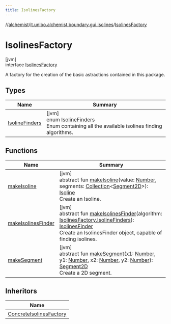 ```yaml
---
title: IsolinesFactory
---
```

//[alchemist](../../../index.html)/[it.unibo.alchemist.boundary.gui.isolines](../index.html)/[IsolinesFactory](index.html)



# IsolinesFactory



[jvm]\
interface [IsolinesFactory](index.html)

A factory for the creation of the basic astractions contained in this package.



## Types


| Name | Summary |
|---|---|
| [IsolineFinders](-isoline-finders/index.html) | [jvm]<br>enum [IsolineFinders](-isoline-finders/index.html)<br>Enum containing all the available isolines finding algorithms. |


## Functions


| Name | Summary |
|---|---|
| [makeIsoline](make-isoline.html) | [jvm]<br>abstract fun [makeIsoline](make-isoline.html)(value: [Number](https://docs.oracle.com/javase/8/docs/api/java/lang/Number.html), segments: [Collection](https://docs.oracle.com/javase/8/docs/api/java/util/Collection.html)<[Segment2D](../-segment2-d/index.html)>): [Isoline](../-isoline/index.html)<br>Create an Isoline. |
| [makeIsolinesFinder](make-isolines-finder.html) | [jvm]<br>abstract fun [makeIsolinesFinder](make-isolines-finder.html)(algorithm: [IsolinesFactory.IsolineFinders](-isoline-finders/index.html)): [IsolinesFinder](../-isolines-finder/index.html)<br>Create an IsolinesFinder object, capable of finding isolines. |
| [makeSegment](make-segment.html) | [jvm]<br>abstract fun [makeSegment](make-segment.html)(x1: [Number](https://docs.oracle.com/javase/8/docs/api/java/lang/Number.html), y1: [Number](https://docs.oracle.com/javase/8/docs/api/java/lang/Number.html), x2: [Number](https://docs.oracle.com/javase/8/docs/api/java/lang/Number.html), y2: [Number](https://docs.oracle.com/javase/8/docs/api/java/lang/Number.html)): [Segment2D](../-segment2-d/index.html)<br>Create a 2D segment. |


## Inheritors


| Name |
|---|
| [ConcreteIsolinesFactory](../-concrete-isolines-factory/index.html) |

